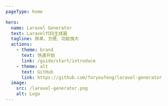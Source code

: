 ```yaml
---
pageType: home

hero:
  name: Laravel Generator
  text: Laravel代码生成器
  tagline: 简单、方便、功能强大
  actions:
    - theme: brand
      text: 快速开始
      link: /guide/start/introduce
    - theme: alt
      text: GitHub
      link: https://github.com/foryoufeng/laravel-generator
  image:
    src: /laravel-generator.png
    alt: Logo
---
```

